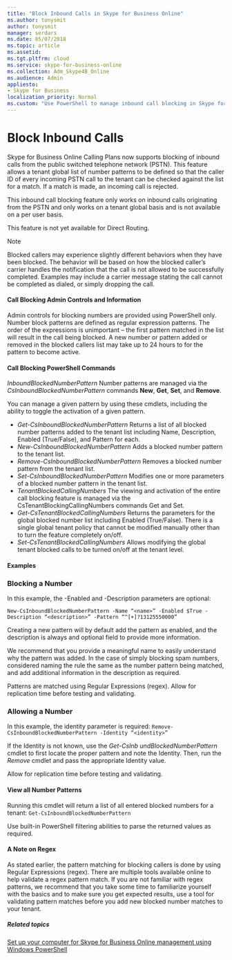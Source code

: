 ```yaml
---
title: "Block Inbound Calls in Skype for Business Online"
ms.author: tonysmit
author: tonysmit
manager: serdars
ms.date: 05/07/2018
ms.topic: article
ms.assetid: 
ms.tgt.pltfrm: cloud
ms.service: skype-for-business-online
ms.collection: Adm_Skype4B_Online
ms.audience: Admin
appliesto: 
- Skype for Business
localization_priority: Normal
ms.custom: "Use PowerShell to manage inbound call blocking in Skype for Business Online."
---
```


 # Block Inbound Calls

Skype for Business Online Calling Plans now supports blocking of inbound calls from the public switched telephone network (PSTN). This feature allows a tenant global list of number patterns to be defined so that the caller ID of every incoming PSTN call to the tenant can be checked against the list for a match. If a match is made, an incoming call is rejected. 

This inbound call blocking feature only works on inbound calls originating from the PSTN and only works on a tenant global basis and is not available on a per user basis.

This feature is not yet available for Direct Routing.

>[!NOTE]
 Blocked callers may experience slightly different behaviors when they have been blocked. The behavior will be based on how the blocked caller’s carrier handles the notification that the call is not allowed to be successfully completed. Examples may include a carrier message stating the call cannot be completed as dialed, or simply dropping the call.

#### Call Blocking Admin Controls and Information
Admin controls for blocking numbers are provided using PowerShell only. Number block patterns are defined as regular expression patterns. The order of the expressions is unimportant – the first pattern matched in the list will result in the call being blocked. A new number or pattern added or removed in the blocked callers list may take up to 24 hours to for the pattern to become active.
#### Call Blocking PowerShell Commands

*InboundBlockedNumberPattern*
Number patterns are managed via the *CsInboundBlockedNumberPattern* commands **New**, **Get**, **Set**, and **Remove**.  

You can manage a given pattern by using these cmdlets, including the ability to toggle the activation of a given pattern.
- *Get-CsInboundBlockedNumberPattern*
Returns a list of all blocked number patterns added to the tenant list including Name, Description, Enabled (True/False), and Pattern for each.
- *New-CsInboundBlockedNumberPattern*
Adds a blocked number pattern to the tenant list.
- *Remove-CsInboundBlockedNumberPattern*
Removes a blocked number pattern from the tenant list.
- *Set-CsInboundBlockedNumberPattern*
Modifies one or more parameters of a blocked number pattern in the tenant list.
- *TenantBlockedCallingNumbers*
The viewing and activation of the entire call blocking feature is managed via the CsTenantBlockingCallingNumbers commands Get and Set. 
- *Get-CsTenantBlockedCallingNumbers*
Returns the parameters for the global blocked number list including Enabled (True/False). There is a single global tenant policy that cannot be modified manually other than to turn the feature completely on/off.
- *Set-CsTenantBlockedCallingNumbers*
Allows modifying the global tenant blocked calls to be turned on/off at the tenant level.

#### Examples
### Blocking a Number

In this example, the -Enabled and -Description parameters are optional:

`New-CsInboundBlockedNumberPattern -Name “<name>” -Enabled $True -Description “<description>” -Pattern “^[+]?13125550000”`

 Creating a new pattern will by default add the pattern as enabled, and the description is always and optional field to provide more information. 

We recommend that you provide a meaningful name to easily understand why the pattern was added. In the case of simply blocking spam numbers, considered naming the rule the same as the number pattern being matched, and add additional information in the description as required.

Patterns are matched using Regular Expressions (regex). 
Allow for replication time before testing and validating.

### Allowing a Number

In this example, the identity parameter is  required:
`Remove-CsInboundBlockedNumberPattern -Identity “<identity>”`
 
If the Identity is not known, use the *Get-CsInb
undBlockedNumberPattern* cmdlet to first locate the proper pattern and note the Identity. Then, run the *Remove* cmdlet and pass the appropriate Identity value.

Allow for replication time before testing and validating.
#### View all Number Patterns
Running this cmdlet will return a list of all entered blocked numbers for a tenant: 
`Get-CsInboundBlockedNumberPattern`

Use built-in PowerShell filtering abilities to parse the returned values as required.

#### A Note on Regex
As stated earlier, the pattern matching for blocking callers is done by using Regular Expressions (regex). There are multiple tools available online to help validate a regex pattern match. If you are not familiar with regex patterns, we recommend that you take some time to familiarize yourself with the basics and to make sure you get expected results, use a tool for validating pattern matches before you add new blocked number matches to your tenant. 

##### Related topics
[Set up your computer for Skype for Business Online management using Windows PowerShell](https://docs.microsoft.com/en-us/SkypeForBusiness/set-up-your-computer-for-windows-powershell/set-up-your-computer-for-windows-powershell )
